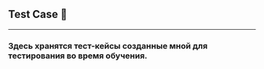 ## Test Case 💼
---
### Здесь хранятся тест-кейсы созданные мной для тестирования во время обучения.
